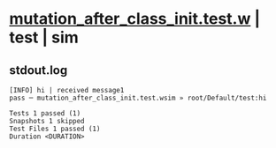 # [mutation_after_class_init.test.w](../../../../../examples/tests/valid/mutation_after_class_init.test.w) | test | sim

## stdout.log
```log
[INFO] hi | received message1
pass ─ mutation_after_class_init.test.wsim » root/Default/test:hi

Tests 1 passed (1)
Snapshots 1 skipped
Test Files 1 passed (1)
Duration <DURATION>
```

